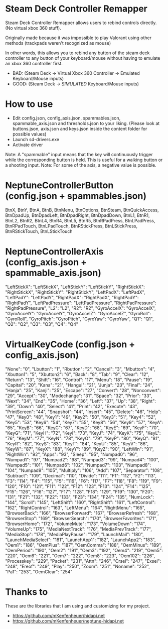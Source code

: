 # Steam Deck Controller Remapper
Steam Deck Controller Remapper allows users to rebind controls directly. (No virtual xbox 360 stuff).

Originally made because it was impossible to play Valorant using other methods (trackpads weren't recognized as mouse)

In other words, this allows you to rebind any button of the steam deck controller to any button of your keyboard/mouse without having to emulate an xbox 360 controller first. 

- BAD: (Steam Deck -> Virtual Xbox 360 Controller -> Emulated Keyboard/Mouse inputs)
- GOOD: (Steam Deck -> *SIMULATED* Keyboard/Mouse inputs)

# How to use
+ Edit config.json, config_axis.json, spammables.json, spammable_axis.json and thresholds.json to your liking. (Please look at buttons.json, axis.json and keys.json inside the content folder for possible values)
+ Launch sd-drivers.exe
+ Activate driver

Note: A "spammable" input means that the key will continuously trigger while the corresponding button is held. This is useful for a walking button or a shooting input.
Note: For some of the axis, a negative value is possible.

# NeptuneControllerButton (config.json + spammables.json)
BtnX,
BtnY,
BtnA,
BtnB,
BtnMenu,
BtnOptions,
BtnSteam,
BtnQuickAccess,
BtnDpadUp,
BtnDpadLeft,
BtnDpadRight,
BtnDpadDown,
BtnL1,
BtnR1,
BtnL2,
BtnR2,
BtnL4,
BtnR4,
BtnL5,
BtnR5,
BtnRPadPress,
BtnLPadPress,
BtnRPadTouch,
BtnLPadTouch,
BtnRStickPress,
BtnLStickPress,
BtnRStickTouch,
BtnLStickTouch

# NeptuneControllerAxis (config_axis.json + spammable_axis.json)
"LeftStickX": "LeftStickX",
"LeftStickY": "LeftStickY",
"RightStickX": "RightStickX",
"RightStickY": "RightStickY",
"LeftPadX": "LeftPadX",
"LeftPadY": "LeftPadY",
"RightPadX": "RightPadX",
"RightPadY": "RightPadY",
"LeftPadPressure": "LeftPadPressure",
"RightPadPressure": "RightPadPressure",
"L2": "L2",
"R2": "R2",
"GyroAccelX": "GyroAccelX",
"GyroAccelY": "GyroAccelY",
"GyroAccelZ": "GyroAccelZ",
"GyroRoll": "GyroRoll",
"GyroPitch": "GyroPitch",
"GyroYaw": "GyroYaw",
"Q1": "Q1",
"Q2": "Q2",
"Q3": "Q3",
"Q4": "Q4"

# VirtualKeyCode (config.json + config_axis.json)
  "None": "0",
  "Lbutton": "1",
  "Rbutton": "2",
  "Cancel": "3",
  "Mbutton": "4",
  "Xbutton1": "5",
  "Xbutton2": "6",
  "Back": "8",
  "Tab": "9",
  "Clear": "12",
  "Return": "13",
  "Shift": "16",
  "Control": "17",
  "Menu": "18",
  "Pause": "19",
  "Capital": "20",
  "Kana": "21",
  "Hangul": "21",
  "Junja": "23",
  "Final": "24",
  "Hanja": "25",
  "Kanji": "25",
  "Escape": "27",
  "Convert": "28",
  "Nonconvert": "29",
  "Accept": "30",
  "Modechange": "31",
  "Space": "32",
  "Prior": "33",
  "Next": "34",
  "End": "35",
  "Home": "36",
  "Left": "37",
  "Up": "38",
  "Right": "39",
  "Down": "40",
  "Select": "41",
  "Print": "42",
  "Execute": "43",
  "PrintScreen": "44",
  "Snapshot": "44",
  "Insert": "45",
  "Delete": "46",
  "Help": "47",
  "Key0": "48",
  "Key1": "49",
  "Key2": "50",
  "Key3": "51",
  "Key4": "52",
  "Key5": "53",
  "Key6": "54",
  "Key7": "55",
  "Key8": "56",
  "Key9": "57",
  "KeyA": "65",
  "KeyB": "66",
  "KeyC": "67",
  "KeyD": "68",
  "KeyE": "69",
  "KeyF": "70",
  "KeyG": "71",
  "KeyH": "72",
  "KeyI": "73",
  "KeyJ": "74",
  "KeyK": "75",
  "KeyL": "76",
  "KeyM": "77",
  "KeyN": "78",
  "KeyO": "79",
  "KeyP": "80",
  "KeyQ": "81",
  "KeyR": "82",
  "KeyS": "83",
  "KeyT": "84",
  "KeyU": "85",
  "KeyV": "86",
  "KeyW": "87",
  "KeyX": "88",
  "KeyY": "89",
  "KeyZ": "90",
  "LeftWin": "91",
  "RightWin": "92",
  "Apps": "93",
  "Sleep": "95",
  "Numpad0": "96",
  "Numpad1": "97",
  "Numpad2": "98",
  "Numpad3": "99",
  "Numpad4": "100",
  "Numpad5": "101",
  "Numpad6": "102",
  "Numpad7": "103",
  "Numpad8": "104",
  "Numpad9": "105",
  "Multiply": "106",
  "Add": "107",
  "Separator": "108",
  "Subtract": "109",
  "Decimal": "110",
  "Divide": "111",
  "F1": "112",
  "F2": "113",
  "F3": "114",
  "F4": "115",
  "F5": "116",
  "F6": "117",
  "F7": "118",
  "F8": "119",
  "F9": "120",
  "F10": "121",
  "F11": "122",
  "F12": "123",
  "F13": "124",
  "F14": "125",
  "F15": "126",
  "F16": "127",
  "F17": "128",
  "F18": "129",
  "F19": "130",
  "F20": "131",
  "F21": "132",
  "F22": "133",
  "F23": "134",
  "F24": "135",
  "NumLock": "144",
  "Scroll": "145",
  "LeftShift": "160",
  "RightShift": "161",
  "LeftControl": "162",
  "RightControl": "163",
  "LeftMenu": "164",
  "RightMenu": "165",
  "BrowserBack": "166",
  "BrowserForward": "167",
  "BrowserRefresh": "168",
  "BrowserStop": "169",
  "BrowserSearch": "170",
  "BrowserFavorites": "171",
  "BrowserHome": "172",
  "VolumeMute": "173",
  "VolumeDown": "174",
  "VolumeUp": "175",
  "MediaNextTrack": "176",
  "MediaPrevTrack": "177",
  "MediaStop": "178",
  "MediaPlayPause": "179",
  "LaunchMail": "180",
  "LaunchMediaSelect": "181",
  "LaunchApp1": "182",
  "LaunchApp2": "183",
  "Oem1": "186",
  "OemPlus": "187",
  "OemComma": "188",
  "OemMinus": "189",
  "OemPeriod": "190",
  "Oem2": "191",
  "Oem3": "192",
  "Oem4": "219",
  "Oem5": "220",
  "Oem6": "221",
  "Oem7": "222",
  "Oem8": "223",
  "Oem102": "226",
  "Processkey": "229",
  "Packet": "231",
  "Attn": "246",
  "Crsel": "247",
  "Exsel": "248",
  "Ereof": "249",
  "Play": "250",
  "Zoom": "251",
  "Noname": "252",
  "Pa1": "253",
  "OemClear": "254"
		

# Thanks to
These are the libraries that I am using and customizing for my project.
- https://github.com/mKenfenheuer/hidapi.net
- https://github.com/mKenfenheuer/neptune-hidapi.net

